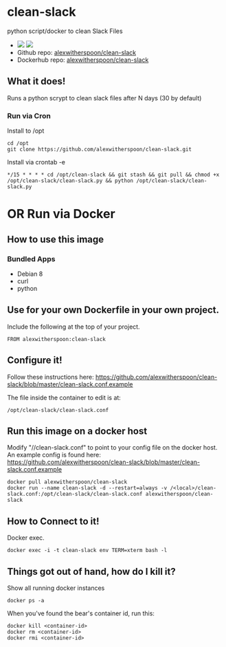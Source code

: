 # clean-slack
python script/docker to clean Slack Files

* [![](https://images.microbadger.com/badges/image/alexwitherspoon/clean-slack.svg)](https://microbadger.com/images/alexwitherspoon/clean-slack "Get your own image badge on microbadger.com") [![](https://images.microbadger.com/badges/version/alexwitherspoon/clean-slack.svg)](https://microbadger.com/images/alexwitherspoon/clean-slack "Get your own version badge on microbadger.com")
* Github repo: [alexwitherspoon/clean-slack](https://github.com/alexwitherspoon/clean-slack)
* Dockerhub repo: [alexwitherspoon/clean-slack](https://hub.docker.com/r/alexwitherspoon/clean-slack/)

## What it does!
Runs a python scrypt to clean slack files after N days (30 by default)

### Run via Cron
Install to /opt
```shell
cd /opt
git clone https://github.com/alexwitherspoon/clean-slack.git
```

Install via crontab -e
```shell
*/15 * * * * cd /opt/clean-slack && git stash && git pull && chmod +x /opt/clean-slack/clean-slack.py && python /opt/clean-slack/clean-slack.py
```

# OR Run via Docker

## How to use this image

### Bundled Apps
* Debian 8
* curl
* python

## Use for your own Dockerfile in your own project.

Include the following at the top of your project.

    FROM alexwitherspoon:clean-slack
    
## Configure it!

Follow these instructions here: https://github.com/alexwitherspoon/clean-slack/blob/master/clean-slack.conf.example

The file inside the container to edit is at:

    /opt/clean-slack/clean-slack.conf

## Run this image on a docker host

Modify "/<local>/clean-slack.conf" to point to your config file on the docker host. An example config is found here: https://github.com/alexwitherspoon/clean-slack/blob/master/clean-slack.conf.example

    docker pull alexwitherspoon/clean-slack
    docker run --name clean-slack -d --restart=always -v /<local>/clean-slack.conf:/opt/clean-slack/clean-slack.conf alexwitherspoon/clean-slack

## How to Connect to it!
Docker exec.

    docker exec -i -t clean-slack env TERM=xterm bash -l


## Things got out of hand, how do I kill it?

Show all running docker instances

    docker ps -a

When you've found the bear's container id, run this:

    docker kill <container-id>
    docker rm <container-id>
    docker rmi <container-id>
